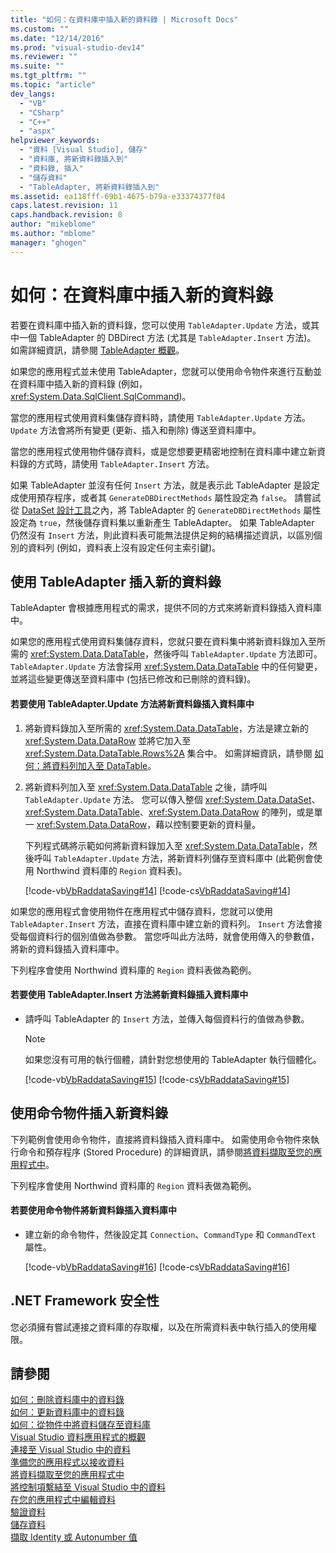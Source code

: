 ```yaml
---
title: "如何：在資料庫中插入新的資料錄 | Microsoft Docs"
ms.custom: ""
ms.date: "12/14/2016"
ms.prod: "visual-studio-dev14"
ms.reviewer: ""
ms.suite: ""
ms.tgt_pltfrm: ""
ms.topic: "article"
dev_langs: 
  - "VB"
  - "CSharp"
  - "C++"
  - "aspx"
helpviewer_keywords: 
  - "資料 [Visual Studio], 儲存"
  - "資料庫, 將新資料錄插入到"
  - "資料錄, 插入"
  - "儲存資料"
  - "TableAdapter, 將新資料錄插入到"
ms.assetid: ea118fff-69b1-4675-b79a-e33374377f04
caps.latest.revision: 11
caps.handback.revision: 8
author: "mikeblome"
ms.author: "mblome"
manager: "ghogen"
---
```

# 如何：在資料庫中插入新的資料錄
若要在資料庫中插入新的資料錄，您可以使用 `TableAdapter.Update` 方法，或其中一個 TableAdapter 的 DBDirect 方法 \(尤其是 `TableAdapter.Insert` 方法\)。  如需詳細資訊，請參閱 [TableAdapter 概觀](../data-tools/tableadapter-overview.md)。  
  
 如果您的應用程式並未使用 TableAdapter，您就可以使用命令物件來進行互動並在資料庫中插入新的資料錄 \(例如，<xref:System.Data.SqlClient.SqlCommand>\)。  
  
 當您的應用程式使用資料集儲存資料時，請使用 `TableAdapter.Update` 方法。  `Update` 方法會將所有變更 \(更新、插入和刪除\) 傳送至資料庫中。  
  
 當您的應用程式使用物件儲存資料，或是您想要更精密地控制在資料庫中建立新資料錄的方式時，請使用 `TableAdapter.Insert` 方法。  
  
 如果 TableAdapter 並沒有任何 `Insert` 方法，就是表示此 TableAdapter 是設定成使用預存程序，或者其 `GenerateDBDirectMethods` 屬性設定為 `false`。  請嘗試從 [DataSet 設計工具](../data-tools/creating-and-editing-typed-datasets.md)之內，將 TableAdapter 的 `GenerateDBDirectMethods` 屬性設定為 `true`，然後儲存資料集以重新產生 TableAdapter。  如果 TableAdapter 仍然沒有 `Insert` 方法，則此資料表可能無法提供足夠的結構描述資訊，以區別個別的資料列 \(例如，資料表上沒有設定任何主索引鍵\)。  
  
## 使用 TableAdapter 插入新的資料錄  
 TableAdapter 會根據應用程式的需求，提供不同的方式來將新資料錄插入資料庫中。  
  
 如果您的應用程式使用資料集儲存資料，您就只要在資料集中將新資料錄加入至所需的 <xref:System.Data.DataTable>，然後呼叫 `TableAdapter.Update` 方法即可。  `TableAdapter.Update` 方法會採用 <xref:System.Data.DataTable> 中的任何變更，並將這些變更傳送至資料庫中 \(包括已修改和已刪除的資料錄\)。  
  
#### 若要使用 TableAdapter.Update 方法將新資料錄插入資料庫中  
  
1.  將新資料錄加入至所需的 <xref:System.Data.DataTable>，方法是建立新的 <xref:System.Data.DataRow> 並將它加入至 <xref:System.Data.DataTable.Rows%2A> 集合中。  如需詳細資訊，請參閱 [如何：將資料列加入至 DataTable](../Topic/How%20to:%20Add%20Rows%20to%20a%20DataTable.md)。  
  
2.  將新資料列加入至 <xref:System.Data.DataTable> 之後，請呼叫 `TableAdapter.Update` 方法。  您可以傳入整個 <xref:System.Data.DataSet>、<xref:System.Data.DataTable>、<xref:System.Data.DataRow> 的陣列，或是單一 <xref:System.Data.DataRow>，藉以控制要更新的資料量。  
  
     下列程式碼將示範如何將新資料錄加入至 <xref:System.Data.DataTable>，然後呼叫 `TableAdapter.Update` 方法，將新資料列儲存至資料庫中   \(此範例會使用 Northwind 資料庫的 `Region` 資料表\)。  
  
     [!code-vb[VbRaddataSaving#14](../data-tools/codesnippet/VisualBasic/insert-new-records-into-a-database_1.vb)]
     [!code-cs[VbRaddataSaving#14](../data-tools/codesnippet/CSharp/insert-new-records-into-a-database_1.cs)]  
  
 如果您的應用程式會使用物件在應用程式中儲存資料，您就可以使用 `TableAdapter.Insert` 方法，直接在資料庫中建立新的資料列。  `Insert` 方法會接受每個資料行的個別值做為參數。  當您呼叫此方法時，就會使用傳入的參數值，將新的資料錄插入資料庫中。  
  
 下列程序會使用 Northwind 資料庫的 `Region` 資料表做為範例。  
  
#### 若要使用 TableAdapter.Insert 方法將新資料錄插入資料庫中  
  
-   請呼叫 TableAdapter 的 `Insert` 方法，並傳入每個資料行的值做為參數。  
  
    > [!NOTE]
    >  如果您沒有可用的執行個體，請針對您想使用的 TableAdapter 執行個體化。  
  
     [!code-vb[VbRaddataSaving#15](../data-tools/codesnippet/VisualBasic/insert-new-records-into-a-database_2.vb)]
     [!code-cs[VbRaddataSaving#15](../data-tools/codesnippet/CSharp/insert-new-records-into-a-database_2.cs)]  
  
## 使用命令物件插入新資料錄  
 下列範例會使用命令物件，直接將資料錄插入資料庫中。  如需使用命令物件來執行命令和預存程序 \(Stored Procedure\) 的詳細資訊，請參閱[將資料擷取至您的應用程式中](../data-tools/fetching-data-into-your-application.md)。  
  
 下列程序會使用 Northwind 資料庫的 `Region` 資料表做為範例。  
  
#### 若要使用命令物件將新資料錄插入資料庫中  
  
-   建立新的命令物件，然後設定其 `Connection`、`CommandType` 和 `CommandText` 屬性。  
  
     [!code-vb[VbRaddataSaving#16](../data-tools/codesnippet/VisualBasic/insert-new-records-into-a-database_3.vb)]
     [!code-cs[VbRaddataSaving#16](../data-tools/codesnippet/CSharp/insert-new-records-into-a-database_3.cs)]  
  
## .NET Framework 安全性  
 您必須擁有嘗試連接之資料庫的存取權，以及在所需資料表中執行插入的使用權限。  
  
## 請參閱  
 [如何：刪除資料庫中的資料錄](../Topic/How%20to:%20Delete%20Records%20in%20a%20Database.md)   
 [如何：更新資料庫中的資料錄](../data-tools/how-to-update-records-in-a-database.md)   
 [如何：從物件中將資料儲存至資料庫](../data-tools/save-data-from-an-object-to-a-database.md)   
 [Visual Studio 資料應用程式的概觀](../data-tools/overview-of-data-applications-in-visual-studio.md)   
 [連接至 Visual Studio 中的資料](../data-tools/connecting-to-data-in-visual-studio.md)   
 [準備您的應用程式以接收資料](../Topic/Preparing%20Your%20Application%20to%20Receive%20Data.md)   
 [將資料擷取至您的應用程式中](../data-tools/fetching-data-into-your-application.md)   
 [將控制項繫結至 Visual Studio 中的資料](../data-tools/bind-controls-to-data-in-visual-studio.md)   
 [在您的應用程式中編輯資料](../data-tools/editing-data-in-your-application.md)   
 [驗證資料](../Topic/Validating%20Data.md)   
 [儲存資料](../data-tools/saving-data.md)   
 [擷取 Identity 或 Autonumber 值](../Topic/Retrieving%20Identity%20or%20Autonumber%20Values.md)